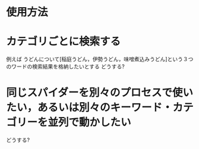 # 使用方法

# カテゴリごとに検索する  
例えば うどんについて[稲庭うどん，伊勢うどん，味噌煮込みうどん]という３つのワードの検索結果を格納したいとする
どうする?

# 同じスパイダーを別々のプロセスで使いたい，あるいは別々のキーワード・カテゴリーを並列で動かしたい
どうする?

